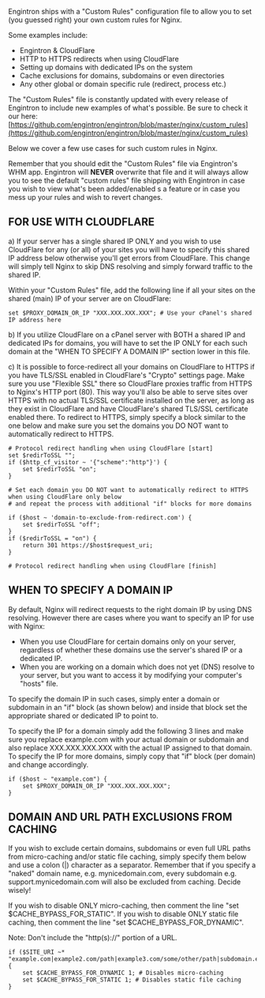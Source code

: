 Engintron ships with a "Custom Rules" configuration file to allow you to set (you guessed right) your own custom rules for Nginx.

Some examples include:
- Engintron & CloudFlare
- HTTP to HTTPS redirects when using CloudFlare
- Setting up domains with dedicated IPs on the system
- Cache exclusions for domains, subdomains or even directories
- Any other global or domain specific rule (redirect, process etc.)

The "Custom Rules" file is constantly updated with every release of Engintron to include new examples of what's possible. Be sure to check it our here: [https://github.com/engintron/engintron/blob/master/nginx/custom_rules](https://github.com/engintron/engintron/blob/master/nginx/custom_rules)

Below we cover a few use cases for such custom rules in Nginx.

Remember that you should edit the "Custom Rules" file via Engintron's WHM app. Engintron will **NEVER** overwrite that file and it will always allow you to see the default "custom rules" file shipping with Engintron in case you wish to view what's been added/enabled s a feature or in case you mess up your rules and wish to revert changes.


## FOR USE WITH CLOUDFLARE

a) If your server has a single shared IP ONLY and you wish to use CloudFlare for any (or all) of your sites you will have to specify this shared IP address below otherwise you'll get errors from CloudFlare. This change will simply tell Nginx to skip DNS resolving and simply forward traffic to the shared IP.

Within your "Custom Rules" file, add the following line if all your sites on the shared (main) IP of your server are on CloudFlare:
```
set $PROXY_DOMAIN_OR_IP "XXX.XXX.XXX.XXX"; # Use your cPanel's shared IP address here
```

b) If you utilize CloudFlare on a cPanel server with BOTH a shared IP and dedicated IPs for domains, you will have to set the IP ONLY for each such domain at the "WHEN TO SPECIFY A DOMAIN IP" section lower in this file.

c) It is possible to force-redirect all your domains on CloudFlare to HTTPS if you have TLS/SSL enabled in CloudFlare's "Crypto" settings page. Make sure you use "Flexible SSL" there so CloudFlare proxies traffic from HTTPS to Nginx's HTTP port (80). This way you'll also be able to serve sites over HTTPS with no actual TLS/SSL certificate installed on the server, as long as they exist in CloudFlare and have CloudFlare's shared TLS/SSL certificate enabled there. To redirect to HTTPS, simply specify a block similar to the one below and make sure you set the domains you DO NOT want to automatically redirect to HTTPS.
```
# Protocol redirect handling when using CloudFlare [start]
set $redirToSSL "";
if ($http_cf_visitor ~ '{"scheme":"http"}') {
    set $redirToSSL "on";
}

# Set each domain you DO NOT want to automatically redirect to HTTPS when using CloudFlare only below
# and repeat the process with additional "if" blocks for more domains

if ($host ~ 'domain-to-exclude-from-redirect.com') {
    set $redirToSSL "off";
}
if ($redirToSSL = "on") {
    return 301 https://$host$request_uri;
}

# Protocol redirect handling when using CloudFlare [finish]
```


## WHEN TO SPECIFY A DOMAIN IP
By default, Nginx will redirect requests to the right domain IP by using DNS resolving. However there are cases where you want to specify an IP for use with Nginx:
- When you use CloudFlare for certain domains only on your server, regardless of whether these domains use the server's shared IP or a dedicated IP.
- When you are working on a domain which does not yet (DNS) resolve to your server, but you want to access it by modifying your computer's "hosts" file.

To specify the domain IP in such cases, simply enter a domain or subdomain in an "if" block (as shown below) and inside that block set the appropriate shared or dedicated IP to point to.

To specify the IP for a domain simply add the following 3 lines and make sure you replace example.com with your actual domain or subdomain and also replace XXX.XXX.XXX.XXX with the actual IP assigned to that domain. To specify the IP for more domains, simply copy that "if" block (per domain) and change accordingly.
```
if ($host ~ "example.com") {
    set $PROXY_DOMAIN_OR_IP "XXX.XXX.XXX.XXX";
}
```


## DOMAIN AND URL PATH EXCLUSIONS FROM CACHING
If you wish to exclude certain domains, subdomains or even full URL paths from micro-caching and/or static file caching, simply specify them below and use a colon (|) character as a separator. Remember that if you specify a "naked" domain name, e.g. mynicedomain.com, every subdomain e.g. support.mynicedomain.com will also be excluded from caching. Decide wisely!

If you wish to disable ONLY micro-caching, then comment the line "set $CACHE\_BYPASS\_FOR\_STATIC".
If you wish to disable ONLY static file caching, then comment the line "set $CACHE\_BYPASS\_FOR\_DYNAMIC".

Note: Don't include the "http(s)://" portion of a URL.

```
if ($SITE_URI ~* "example.com|example2.com/path|example3.com/some/other/path|subdomain.example4.com") {
    set $CACHE_BYPASS_FOR_DYNAMIC 1; # Disables micro-caching
    set $CACHE_BYPASS_FOR_STATIC 1; # Disables static file caching
}
```